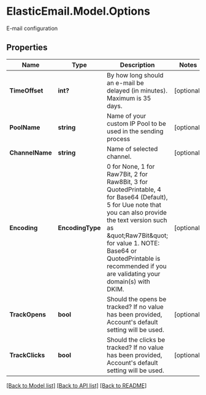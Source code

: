 # ElasticEmail.Model.Options
E-mail configuration
## Properties

Name | Type | Description | Notes
------------ | ------------- | ------------- | -------------
**TimeOffset** | **int?** | By how long should an e-mail be delayed (in minutes). Maximum is 35 days. | [optional] 
**PoolName** | **string** | Name of your custom IP Pool to be used in the sending process | [optional] 
**ChannelName** | **string** | Name of selected channel. | [optional] 
**Encoding** | **EncodingType** | 0 for None, 1 for Raw7Bit, 2 for Raw8Bit, 3 for QuotedPrintable, 4 for Base64 (Default), 5 for Uue note that you can also provide the text version such as \&quot;Raw7Bit\&quot; for value 1. NOTE: Base64 or QuotedPrintable is recommended if you are validating your domain(s) with DKIM. | [optional] 
**TrackOpens** | **bool** | Should the opens be tracked? If no value has been provided, Account&#39;s default setting will be used. | [optional] 
**TrackClicks** | **bool** | Should the clicks be tracked? If no value has been provided, Account&#39;s default setting will be used. | [optional] 

[[Back to Model list]](../README.md#documentation-for-models) [[Back to API list]](../README.md#documentation-for-api-endpoints) [[Back to README]](../README.md)

